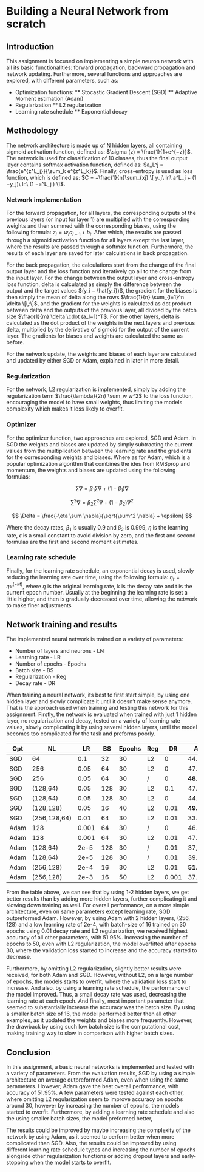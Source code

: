# Building a Neural Network from scratch

## Introduction
This assignment is focused on implementing a simple neuron network with all its basic functionalities: forward propagation, backward propagation and network updating. Furthermore, several functions and approaches are explored, with different parameters, such as:

* Optimization functions:
** Stocastic Gradient Descent (SGD)
** Adaptive Moment estimation (Adam)
* Regularization
** L2 regularization
* Learning rate schedule
** Exponential decay

## Methodology
The network architecture is made up of N hidden layers, all containing sigmoid activation function, defined as: $\sigma (z) = \frac{1}{1+e^{−z}}$. The network is used for classification of 10 classes, thus the final output layer contains softmax activation function, defined as: $a_L^j = \frac{e^{z^L_j}}{\sum_k e^{z^L_k}}$. Finally, cross-entropy is used as loss function, which is defined as: $C = −\frac{1}{n}\sum_{xj} \[ y_j\ ln\ a^L_j + (1 −y_j)\ ln\ (1 −a^L_j ) \]$.

### Network implementation
For the forward propagation, for all layers, the corresponding outputs of the previous layers (or input for layer 1) are multiplied with the corresponding weights and then summed with the corresponding biases, using the following formula: $z_l = w_la_{l−1} + b_l$. After which, the results are passed through a sigmoid activation function for all layers except the last layer, where the results are passed through a softmax function. Furthermore, the results of each layer are saved for later calculations in back propagation.

For the back propagation, the calculations start from the change of the final output layer and the loss function and iteratively go all to the change from the input layer. For the change between the output layer and cross-entropy loss function, delta is calculated as simply the difference between the output and the target values $(y_i − \hat{y_i})$, the gradient for the biases is then simply the mean of delta along the rows $\frac{1}{n} \sum_{i=1}^n \delta \[i,:\]$, and the gradient for the weights is calculated as dot product between delta and the outputs of the previous layer, all divided by the batch size $\frac{1}{m} \delta \cdot (a_l−1)^T$. For the other layers, delta is calculated as the dot product of the weights in the next layers and previous delta, multiplied by the derivative of sigmoid for the output of the current layer. The gradients for biases and weights are calculated the same as before.

For the network update, the weights and biases of each layer are calculated and updated by either SGD or Adam, explained in later in more detail.

### Regularization
For the network, L2 regularization is implemented, simply by adding the regularization term $\frac{\lambda}{2n} \sum_w w^2$ to the loss function, encouraging the model to have small weights, thus limiting the models complexity which makes it less likely to overfit.

### Optimizer
For the optimizer function, two approaches are explored, SGD and Adam. In SGD the weights and biases are updated by simply subtracting the current values from the multiplication between the learning rate and the gradients for the corresponding weights and biases. Where as for Adam, which is a popular optimization algorithm that combines the ides from RMSprop and momentum, the weights and biases are updated using the following formulas:

$$ \sum \nabla = \beta_1 \sum \nabla + (1 - \beta_1) \nabla $$

$$ \sum^2 \nabla = \beta_2 \sum^2 \nabla + (1 - \beta_2) \nabla^2 $$

$$ \Delta = \frac{-\eta \sum \nabla}{\sqrt{\sum^2 \nabla} + \epsilon} $$


Where the decay rates, $\beta_1$ is usually 0.9 and $\beta_2$ is 0.999, $\eta$ is the learning rate, $\epsilon$ is a small constant to avoid division by zero, and the first and second formulas are the first and second moment estimates.

### Learning rate schedule
Finally, for the learning rate schedule, an exponential decay is used, slowly reducing the learning rate over time, using the following formula: $\eta_t = \eta e^{(−kt)}$, where $\eta$ is the original learning rate, k is the decay rate and t is the current epoch number. Usually at the beginning the learning rate is set a little higher, and then is gradually decreased over time, allowing the network to make finer adjustments

## Network training and results
The implemented neural network is trained on a variety of parameters:
* Number of layers and neurons - LN
* Learning rate - LR
* Number of epochs - Epochs
* Batch size - BS
* Regularization - Reg
* Decay rate - DR

When training a neural network, its best to first start simple, by using one hidden layer and slowly complicate it until it doesn’t make sense anymore. That is the approach used when training and testing this network for this assignment. Firstly, the network is evaluated when trained with just 1 hidden layer, no regularization and decay, tested on a variety of learning rate values, slowly complicating it by using several hidden layers, until the model becomes too complicated for the task and preforms poorly.

| Opt  | NL          | LR   | BS  | Epochs | Reg| DR  | Acc      |
|------|-------------|------|-----|--------|----|-----|----------|
| SGD  | 64          | 0.1  | 32  | 30     | L2 | 0   | 44.66%   |
| SGD  | 256         | 0.05 | 64  | 30     | L2 | 0   | 47.79%   |
| SGD  | 256         | 0.05 | 64  | 30     | /  | 0   |**48.25%**|
| SGD  | (128,64)    | 0.05 | 128 | 30     | L2 | 0.1 | 47.78%   |
| SGD  | (128,64)    | 0.05 | 128 | 30     | L2 | 0   | 44.92%   |
| SGD  | (128,128)   | 0.05 | 16  | 40     | L2 | 0.01|**49.51%**|
| SGD  | (256,128,64)| 0.01 | 64  | 30     | L2 | 0.01| 33.37%   |
| Adam | 128         |0.001 | 64  | 30     | /  | 0   | 46.77%   |
| Adam | 128         |0.001 | 64  | 30     | L2 | 0.01| 47.04%   |
| Adam | (128,64)    | 2e-5 | 128 | 30     | /  | 0.01| 37,47%   |
| Adam | (128,64)    | 2e-5 | 128 | 30     | /  | 0.01| 39.61%   |
| Adam | (256,128)   | 2e-4 | 16  | 30     | L2 | 0.01|**51.95%**|
| Adam | (256,128)   | 2e-3 | 16  | 50     | L2 |0.001| 37.87%   |


From the table above, we can see that by using 1-2 hidden layers, we get better results than by adding more hidden layers, further complicating it and slowing down training as well. For overall performance, on a more simple architecture, even on same parameters except learning rate, SGD outpreformed Adam. However, by using Adam with 2 hidden layers, (256, 128) and a low learning rate of 2e-4, with batch-size of 16 trained on 30 epochs using 0.01 decay rate and L2 regularization, we received highest accuracy of all other parameters, with 51 95%. Increasing the number of epochs to 50, even with L2 regularization, the model overfitted after epochs 30, where the validation loss started to increase and the accuracy started to decrease.

Furthermore, by omitting L2 regularization, slightly better results were received, for both Adam and SGD. However, without L2, on a large number of epochs, the models starts to overfit, where the validation loss start to increase. And also, by using a learning rate schedule, the performance of the model improved. Thus, a small decay rate was used, decreasing the learning rate at each epoch. And finally, most important parameter that seemed to substantially increase the accuracy was the batch size. By using a smaller batch size of 16, the model performed better then all other examples, as it updated the weights and biases more frequently. However, the drawback by using such low batch size is the computational cost, making training way to slow in comparison with higher batch sizes.

## Conclusion

In this assignment, a basic neural networks is implemented and tested with a variety of parameters. From the evaluation results, SGD by using a simple architecture on average outpreformed Adam, even when using the same parameters.
However, Adam gave the best overall performance, with accuracy of 51.95%. A few parameters were tested against each other, where omitting L2 regularization seem to improve accuracy on epochs around 30, however by increasing the number of epochs, the models started to overfit. Furthermore, by adding a learning rate schedule and also the using smaller batch sizes, the model preformed better,

The results could be improved by maybe increasing the complexity of the network by using Adam, as it seemed to perform better when more complicated than SGD. Also, the results could be improved by using different learning rate schedule types and increasing the number of epochs alongside other regularization functions or adding dropout layers and early-stopping when the model starts to overfit.

